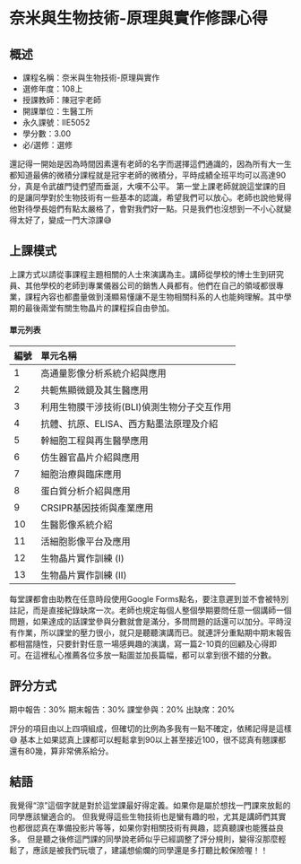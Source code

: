 
# 奈米與生物技術-原理與實作修課心得
## 概述
- 課程名稱：奈米與生物技術-原理與實作
- 選修年度：108上
- 授課教師：陳冠宇老師
- 開課單位：生醫工所  
- 永久課號：IIE5052
- 學分數：3.00
- 必/選修：選修

還記得一開始是因為時間因素還有老師的名字而選擇這們通識的，因為所有大一生都知道最佛的微積分課程就是冠宇老師的微積分，平時成績全班平均可以高達90分，真是令武䧺門徒們望而垂涎，大嘆不公平。
第一堂上課老師就說這堂課的目的是讓同學對於生物技術有一些基本的認識，希望我們可以放心。老師也說他覺得他對待學長姐們有點太嚴格了，會對我們好一點。只是我們也沒想到一不小心就變得太好了，變成一門大涼課😅


## 上課模式

上課方式以請從事課程主題相關的人士來演講為主。講師從學校的博士生到研究員、其他學校的老師到專業儀器公司的銷售人員都有。他們在自己的領域都很專業，課程內容也都盡量做到淺顯易懂讓不是生物相關科系的人也能夠理解。其中學期的最後兩堂有關生物晶片的課程採自由參加。

#### 單元列表

編號 | 單元名稱
--------|:-----
1|高通量影像分析系統介紹與應用 
2| 共軛焦顯微鏡及其生醫應用
3| 利用生物膜干涉技術(BLI)偵測生物分子交互作用 
4| 抗體、抗原、ELISA、西方點墨法原理及介紹 
5| 幹細胞工程與再生醫學應用 
6| 仿生器官晶片介紹與應用 
7| 細胞治療與臨床應用 
8| 蛋白質分析介紹與應用 
9| CRSIPR基因技術與產業應用 
10| 生醫影像系統介紹 
11| 活細胞影像平台及應用 
12| 生物晶片實作訓練 (I) 
13| 生物晶片實作訓練 (II) 

每堂課都會由助教在任意時段使用Google Forms點名，要注意遲到並不會被特別註記，而是直接紀錄缺席一次。老師也規定每個人整個學期要問任意一個講師一個問題，如果達成的話課堂參與分數就會是滿分，多問問題的話還可以加分。平時沒有作業，所以課堂的壓力很小，就只是聽聽演講而已。就連評分重點期中期末報告都相當隨性，只要針對任意一場感興趣的演講，寫一篇2-10頁的回顧及心得即可。在這裡私心推薦各位多放一點圖並加長篇幅，都可以拿到很不錯的分數。

## 評分方式
期中報告：30%
期末報告：30%
課堂參與：20%
出缺席：20%

評分的項目由以上四項組成，但確切的比例為多我有一點不確定，依稀記得是這樣😅
基本上如果認真上課都可以輕鬆拿到90以上甚至接近100，很不認真有翹課都還有80幾，算非常佛系給分。

## 結語
我覺得“涼”這個字就是對於這堂課最好得定義。如果你是屬於想找一門課來放鬆的同學應該蠻適合的。
但我覺得這些生物技術也是蠻有趣的啦，尤其是講師們其實也都很認真在準備投影片等等，如果你對相關技術有興趣，認真聽課也能獲益良多。
但是聽之後修這門課的同學說老師似乎已經調整了評分規則，變得沒那麼輕鬆了，應該是被我們玩壞了，建議想偷爛的同學還是多打聽比較保險喔！！





